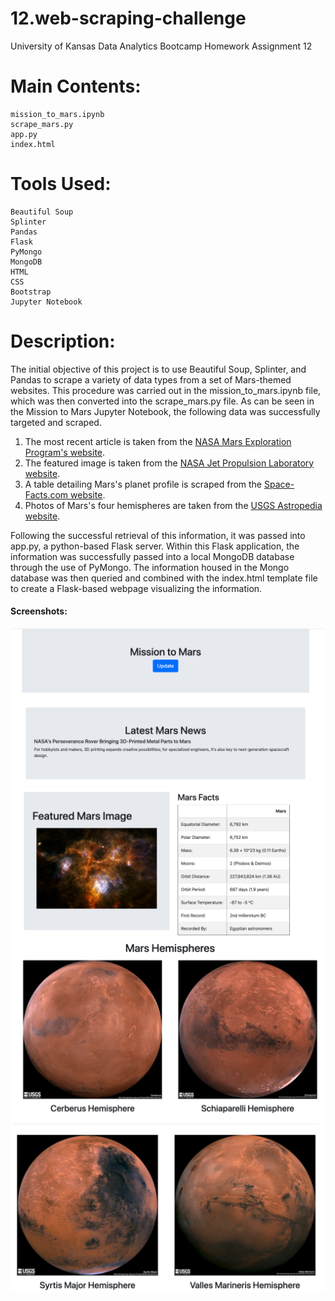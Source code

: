 # 12.web-scraping-challenge
University of Kansas Data Analytics Bootcamp Homework Assignment 12

# Main Contents:
    mission_to_mars.ipynb
    scrape_mars.py
    app.py
    index.html
# Tools Used:
    Beautiful Soup
    Splinter
    Pandas
    Flask
    PyMongo
    MongoDB
    HTML
    CSS
    Bootstrap
    Jupyter Notebook

# Description:

The initial objective of this project is to use Beautiful Soup, Splinter, and Pandas to scrape a variety of data types from a set of Mars-themed websites. This procedure was carried out in the mission_to_mars.ipynb file, which was then converted into the scrape_mars.py file. As can be seen in the Mission to Mars Jupyter Notebook, the following data was successfully targeted and scraped.
1. The most recent article is taken from the [NASA Mars Exploration Program's website](https://mars.nasa.gov/news/?page=0&per_page=40&order=publish_date+desc%2Ccreated_at+desc&search=&category=19%2C165%2C184%2C204&blank_scope=Latest).
2. The featured image is taken from the [NASA Jet Propulsion Laboratory website](https://www.jpl.nasa.gov/spaceimages/?search=&category=Mars).
3. A table detailing Mars's planet profile is scraped from the [Space-Facts.com website](https://space-facts.com/mars/).
4. Photos of Mars's four hemispheres are taken from the [USGS Astropedia website](https://astrogeology.usgs.gov/search/results?q=hemisphere+enhanced&k1=target&v1=Mars).

Following the successful retrieval of this information, it was passed into app.py, a python-based Flask server. Within this Flask application, the information was successfully passed into a local MongoDB database through the use of PyMongo. The information housed in the Mongo database was then queried and combined with the index.html template file to create a Flask-based webpage visualizing the information.

#### Screenshots:
![alt text](https://github.com/blhawkins/12.web-scraping-challenge/blob/main/Screenshots/screenshot1.png 'Screenshot 1 [Top of Page]')
![alt text](https://github.com/blhawkins/12.web-scraping-challenge/blob/main/Screenshots/screenshot2.png 'Screenshot 2')
![alt text](https://github.com/blhawkins/12.web-scraping-challenge/blob/main/Screenshots/screenshot3.png 'Screenshot 3')
![alt text](https://github.com/blhawkins/12.web-scraping-challenge/blob/main/Screenshots/screenshot4.png 'Screenshot 4 [Bottom of Page]')
